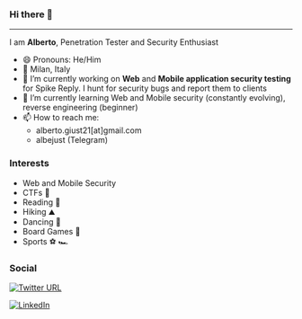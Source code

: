 ### Hi there 👋

---
I am **Alberto**, Penetration Tester and Security Enthusiast
- 😄 Pronouns: He/Him
- :round_pushpin: Milan, Italy
- 🔭 I’m currently working on **Web** and **Mobile application security testing** for Spike Reply. I hunt for security bugs and report them to clients
- 🌱 I’m currently learning Web and Mobile security (constantly evolving), reverse engineering (beginner)
- 📫 How to reach me:
  - alberto.giust21[at]gmail.com
  - albejust (Telegram)

### Interests
- Web and Mobile Security
- CTFs :triangular_flag_on_post:
- Reading :book:
- Hiking :mountain:
- Dancing :man_dancing:
- Board Games :game_die:
- Sports :soccer: :racing_car:

### Social
[![Twitter URL](https://img.shields.io/twitter/url.svg?label=Follow%20%40alright2121&style=social&url=https%3A%2F%2Ftwitter.com%2Falright2121)](https://twitter.com/alright2121)

<a href="https://www.linkedin.com/in/alberto-giust/" target="_blank"><img src="https://img.shields.io/badge/LinkedIn-%230077B5.svg?&style=flat-square&logo=linkedin&logoColor=white" alt="LinkedIn"></a>
<!--
**alright21/alright21** is a ✨ _special_ ✨ repository because its `README.md` (this file) appears on your GitHub profile.

Here are some ideas to get you started:

- 🔭 I’m currently working on ...
- 🌱 I’m currently learning ...
- 👯 I’m looking to collaborate on ...
- 🤔 I’m looking for help with ...
- 💬 Ask me about ...
- 📫 How to reach me: ...
- 😄 Pronouns: ...
- ⚡ Fun fact: ...
-->
